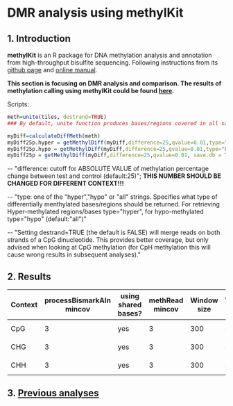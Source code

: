 # DMR analysis using methylKit
## 1. Introduction
**methylKit** is an R package for DNA methylation analysis and annotation from high-throughput bisulfite sequencing. Following instructions from its  [github page](https://github.com/al2na/methylKit) and [online manual](https://bioconductor.org/packages/release/bioc/vignettes/methylKit/inst/doc/methylKit.html#23_Reading_the_methylation_calls_from_sorted_Bismark_alignments).

**This section is focusing on DMR analysis and comparison. The results of methylation calling using methylKit could be found [here](https://github.com/GatorShan/Tragopogon-Methylation-Project/blob/master/methylKit_analysis/README.md#2-reading-the-methylation-calls-from-sorted-bismark-alignments).**

Scripts:
```r
meth=unite(tiles, destrand=TRUE)
### By default, unite function produces bases/regions covered in all samples

myDiff=calculateDiffMeth(meth)
myDiff25p.hyper = getMethylDiff(myDiff,difference=25,qvalue=0.01,type="hyper", save.db = TRUE)
myDiff25p.hypo = getMethylDiff(myDiff,difference=25,qvalue=0.01,type="hypo", save.db = TRUE)
myDiff25p = getMethylDiff(myDiff,difference=25,qvalue=0.01, save.db = TRUE)
```

-- "difference: cutoff for ABSOLUTE VALUE of methylation percentage change between test and control (default:25)"; **THIS NUMBER SHOULD BE CHANGED FOR DIFFERENT CONTEXT!!!**

-- "type: one of the "hyper","hypo" or "all" strings. Specifies what type of differentially menthylated bases/regions should be returned. For retrieving Hyper-methylated regions/bases type="hyper", for hypo-methylated type="hypo" (default:"all")"

-- "Setting destrand=TRUE (the default is FALSE) will merge reads on both strands of a CpG dinucleotide. This provides better coverage, but only advised when looking at CpG methylation (for CpH methylation this will cause wrong results in subsequent analyses)."

## 2. Results
| Context | processBismarkAln mincov | using shared bases? | methRead mincov | Window size | Window step | Window cov.bases | Difference | DMR between parents | DMR between subgenomes | Overlapping DMR (both direaction) | Script |
|--|--|--|--|--|--|--|--|--|--|--|--|
| CpG | 3 | yes | 3 | 300 | 300 | 10 | 35% | 3,549 | 3,262 | 2,360 | `MethylDiff_Tdu-Tpr_CpG_mincov3_V4.r` and `MethylDiff_Tms_subgenome_compare_mincov3_V4.r` |
| CHG | 3 | yes | 3 | 300 | 300 | 10 | 10% |  |  |  | `MethylDiff_Tdu-Tpr_CHG_mincov3_V4.r` and `MethylDiff_Tms_subgenome_compare_CHG_mincov3_V4.r` |
| CHH | 3 | yes | 3 | 300 | 300 | 10 | 10% |  |  |  | `MethylDiff_Tdu-Tpr_CHH_mincov3_V4.r` and `MethylDiff_Tms_subgenome_compare_CHH_mincov3_V4.r` |

## 3. [Previous analyses](https://github.com/GatorShan/Tragopogon-Methylation-Project/tree/master/DMR_analysis_methylKit/Previous_analyses)
